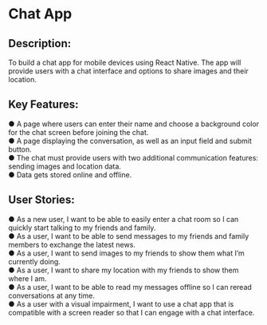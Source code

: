 # Chat App

## Description:
To build a chat app for mobile devices using React Native. The app will
provide users with a chat interface and options to share images and their
location.


## Key Features:
● A page where users can enter their name and choose a background color for the chat screen
before joining the chat.<br>
● A page displaying the conversation, as well as an input field and submit button.<br>
● The chat must provide users with two additional communication features: sending images
and location data.<br>
● Data gets stored online and offline.


## User Stories:
● As a new user, I want to be able to easily enter a chat room so I can quickly start talking to my
friends and family.<br>
● As a user, I want to be able to send messages to my friends and family members to exchange
the latest news.<br>
● As a user, I want to send images to my friends to show them what I’m currently doing.<br>
● As a user, I want to share my location with my friends to show them where I am.<br>
● As a user, I want to be able to read my messages offline so I can reread conversations at any
time.<br>
● As a user with a visual impairment, I want to use a chat app that is compatible with a screen
reader so that I can engage with a chat interface.

